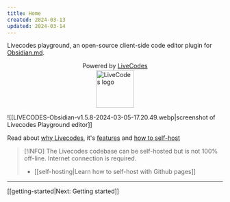 ```yaml
---
title: Home
created: 2024-03-13
updated: 2024-03-14
---
```


Livecodes playground, an open-source client-side code editor plugin for [Obsidian.md](https://obsidian.md).

<div style="text-align: center;">Powered by  <a href="https://livecodes.io/docs/" class="external-link" target="_blank">LiveCodes</a></div>

<div style="display: grid; place-items: center; margin-block: .1em;"><img src="https://livecodes.io/docs/img/livecodes-logo.svg" style="width:88px;" alt="LiveCodes logo"></div>

![[LIVECODES-Obsidian-v1.5.8-2024-03-05-17.20.49.webp|screenshot of Livecodes Playground editor]]

Read about [why Livecodes](https://livecodes.io/docs/why), it's [features](https://livecodes.io/docs/features/) and [how to self-host](https://livecodes.io/docs/features/self-hosting)

> [!INFO]
> The Livecodes codebase can be self-hosted but is not 100% off-line. Internet connection is required.
> - [[self-hosting|Learn how to self-host with Github pages]]

---

[[getting-started|Next: Getting started]]